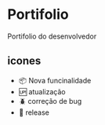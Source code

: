 # Portifolio
Portifolio do desenvolvedor

## icones
- :package: Nova funcinalidade
- :up: atualização
- :beetle: correção de bug
- :checkered_flag: release